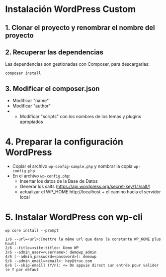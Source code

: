 # Instalación WordPress Custom

## 1. Clonar el proyecto y renombrar el nombre del proyecto
## 2. Recuperar las dependencias

Las dependencias son gestionadas con Composer, para descargarlas:

```
composer install
```

## 3. Modificar el composer.json
- Modificar "name"
- Modificar "author"
- - Modificar "scripts" con los nombres de los temas y plugins apropiados

# 4. Preparar la configuración WordPress
- Copiar el archivo `wp-config-sample.php` y nombrar la copia `wp-config.php`
- En el archivo `wp-config.php`:
  - Insertar los datos de la Base de Datos
  - Generar los salts (https://api.wordpress.org/secret-key/1.1/salt/)
  - actualizar el WP_HOME http://localhost + el camino hacia el servidor local 

# 5. Instalar WordPress con wp-cli

`wp core install --prompt` 

```
1/6 --url=<url>:[mettre la même url que dans la constante WP_HOME plus haut]
2/6 --title=<site-title>: Demo WP
3/6 --admin_user=<username>: demowp_admin
4/6 [--admin_password=<password>]: demowp
5/6 --admin_email=<email>: hey@truc.com
6/6 [--skip-email] (Y/n): <= On appuie direct sur entrée pour valider le Y par défaut
```
